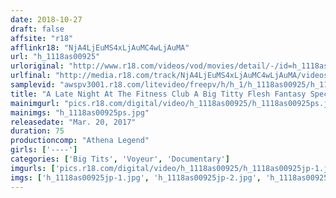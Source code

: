 ```yaml
---
date: 2018-10-27
draft: false
affsite: "r18"
afflinkr18: "NjA4LjEuMS4xLjAuMC4wLjAuMA"
url: "h_1118as00925"
urloriginal: "http://www.r18.com/videos/vod/movies/detail/-/id=h_1118as00925"
urlfinal: "http://media.r18.com/track/NjA4LjEuMS4xLjAuMC4wLjAuMA/videos/vod/movies/detail/-/id=h_1118as00925"
samplevid: "awspv3001.r18.com/litevideo/freepv/h/h_1/h_1118as00925/h_1118as00925_dmb_s.mp4"
title: "A Late Night At The Fitness Club A Big Titty Flesh Fantasy Special A Secret Private Lesson Starting At 11 P.M."
mainimgurl: "pics.r18.com/digital/video/h_1118as00925/h_1118as00925ps.jpg"
mainimgs: "h_1118as00925ps.jpg"
releasedate: "Mar. 20, 2017"
duration: 75
productioncomp: "Athena Legend"
girls: ['----']
categories: ['Big Tits', 'Voyeur', 'Documentary']
imgurls: ['pics.r18.com/digital/video/h_1118as00925/h_1118as00925jp-1.jpg', 'pics.r18.com/digital/video/h_1118as00925/h_1118as00925jp-2.jpg', 'pics.r18.com/digital/video/h_1118as00925/h_1118as00925jp-3.jpg', 'pics.r18.com/digital/video/h_1118as00925/h_1118as00925jp-4.jpg', 'pics.r18.com/digital/video/h_1118as00925/h_1118as00925jp-5.jpg', 'pics.r18.com/digital/video/h_1118as00925/h_1118as00925jp-6.jpg', 'pics.r18.com/digital/video/h_1118as00925/h_1118as00925jp-7.jpg', 'pics.r18.com/digital/video/h_1118as00925/h_1118as00925jp-8.jpg', 'pics.r18.com/digital/video/h_1118as00925/h_1118as00925jp-9.jpg', 'pics.r18.com/digital/video/h_1118as00925/h_1118as00925jp-10.jpg', 'pics.r18.com/digital/video/h_1118as00925/h_1118as00925jp-11.jpg', 'pics.r18.com/digital/video/h_1118as00925/h_1118as00925jp-12.jpg', 'pics.r18.com/digital/video/h_1118as00925/h_1118as00925jp-13.jpg', 'pics.r18.com/digital/video/h_1118as00925/h_1118as00925jp-14.jpg', 'pics.r18.com/digital/video/h_1118as00925/h_1118as00925jp-15.jpg', 'pics.r18.com/digital/video/h_1118as00925/h_1118as00925jp-16.jpg', 'pics.r18.com/digital/video/h_1118as00925/h_1118as00925jp-17.jpg', 'pics.r18.com/digital/video/h_1118as00925/h_1118as00925jp-18.jpg', 'pics.r18.com/digital/video/h_1118as00925/h_1118as00925jp-19.jpg', 'pics.r18.com/digital/video/h_1118as00925/h_1118as00925jp-20.jpg']
imgs: ['h_1118as00925jp-1.jpg', 'h_1118as00925jp-2.jpg', 'h_1118as00925jp-3.jpg', 'h_1118as00925jp-4.jpg', 'h_1118as00925jp-5.jpg', 'h_1118as00925jp-6.jpg', 'h_1118as00925jp-7.jpg', 'h_1118as00925jp-8.jpg', 'h_1118as00925jp-9.jpg', 'h_1118as00925jp-10.jpg', 'h_1118as00925jp-11.jpg', 'h_1118as00925jp-12.jpg', 'h_1118as00925jp-13.jpg', 'h_1118as00925jp-14.jpg', 'h_1118as00925jp-15.jpg', 'h_1118as00925jp-16.jpg', 'h_1118as00925jp-17.jpg', 'h_1118as00925jp-18.jpg', 'h_1118as00925jp-19.jpg', 'h_1118as00925jp-20.jpg']
---
```

